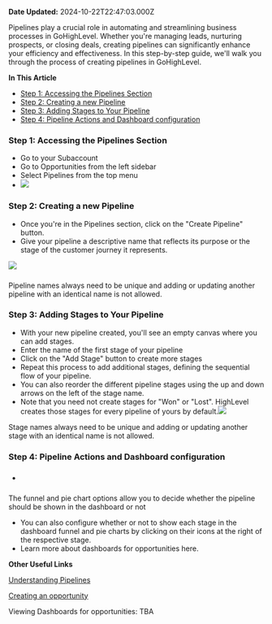 **Date Updated:** 2024-10-22T22:47:03.000Z

Pipelines play a crucial role in automating and streamlining business processes in GoHighLevel. Whether you're managing leads, nurturing prospects, or closing deals, creating pipelines can significantly enhance your efficiency and effectiveness. In this step-by-step guide, we'll walk you through the process of creating pipelines in GoHighLevel.

  
**In This Article**

  
* [Step 1: Accessing the Pipelines Section](#Step-1%3A-Accessing-the-Pipelines-Section)
* [Step 2: Creating a new Pipeline](#Step-2%3A-Creating-a-new-Pipeline)
* [Step 3: Adding Stages to Your Pipeline](#Step-3%3A-Adding-Stages-to-Your-Pipeline)
* [Step 4: Pipeline Actions and Dashboard configuration](#Step-4%3A-Pipeline-Actions-and-Dashboard-configuration)[](#Step-1%3A-Accessing-the-Pipelines-Section)

###   

### **Step 1: Accessing the Pipelines Section**

* Go to your Subaccount
* Go to Opportunities from the left sidebar
* Select Pipelines from the top menu
* ![](https://s3.amazonaws.com/cdn.freshdesk.com/data/helpdesk/attachments/production/155020385436/original/twGF5IonbBzH4hRSLPjqD-_CAYNPQ3gKrg.png?1707823318)

  
### **Step 2: Creating a new Pipeline**

* Once you're in the Pipelines section, click on the "Create Pipeline" button.
* Give your pipeline a descriptive name that reflects its purpose or the stage of the customer journey it represents.

![](https://s3.amazonaws.com/cdn.freshdesk.com/data/helpdesk/attachments/production/155020386297/original/mM-b7jveq-CzG4fJZMUK7Kn-LQicVMULqQ.png?1707823585)

### 

Pipeline names always need to be unique and adding or updating another pipeline with an identical name is not allowed.

  
### **Step 3: Adding Stages to Your Pipeline**

* With your new pipeline created, you'll see an empty canvas where you can add stages.
* Enter the name of the first stage of your pipeline
* Click on the "Add Stage" button to create more stages
* Repeat this process to add additional stages, defining the sequential flow of your pipeline.
* You can also reorder the different pipeline stages using the up and down arrows on the left of the stage name.
* Note that you need not create stages for "Won" or "Lost". HighLevel creates those stages for every pipeline of yours by default.![](https://s3.amazonaws.com/cdn.freshdesk.com/data/helpdesk/attachments/production/155020386785/original/EUtEKMZ5FLB5RzKla48Fhf463Qdkf7Uqmw.png?1707823816)

Stage names always need to be unique and adding or updating another stage with an identical name is not allowed.

  
### **Step 4: Pipeline Actions and Dashboard configuration**

* ###  
The funnel and pie chart options allow you to decide whether the pipeline should be shown in the dashboard or not
* You can also configure whether or not to show each stage in the dashboard funnel and pie charts by clicking on their icons at the right of the respective stage.
* Learn more about dashboards for opportunities here.

**Other Useful Links**

[Understanding Pipelines](https://gohighlevelassist.freshdesk.com/a/solutions/articles/155000001982?portalId=48000045315) 

[Creating an opportunity](https://help.gohighlevel.com/a/solutions/articles/155000001999?portalId=48000045315)

Viewing Dashboards for opportunities: TBA

###   